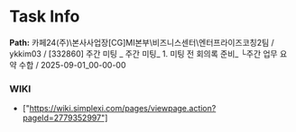 # Task Info

**Path:** 카페24(주)\본사사업장\[CG]MI본부\비즈니스센터\엔터프라이즈코칭2팀 / ykkim03 / [332860] 주간 미팅 _ 주간 미팅_ 1. 미팅 전 회의록 준비_ └주간 업무 요약 수합 / 2025-09-01_00-00-00

### WIKI
- ["https://wiki.simplexi.com/pages/viewpage.action?pageId=2779352997"]

